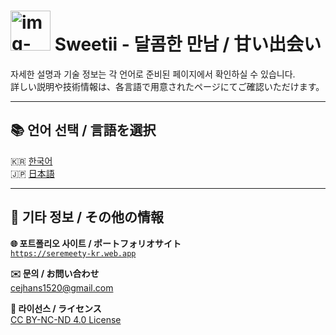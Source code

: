 # <img width="64" height="64" alt="img-logo" src="https://github.com/user-attachments/assets/0d8b4fd5-9881-4a80-b218-b2d8805f4219" /> Sweetii - 달콤한 만남 / 甘い出会い

자세한 설명과 기술 정보는 각 언어로 준비된 페이지에서 확인하실 수 있습니다.  
詳しい説明や技術情報は、各言語で用意されたページにてご確認いただけます。

---

## 📚 언어 선택 / 言語を選択

🇰🇷 [한국어](./README.ko.md)  
🇯🇵 [日本語](./README.ja.md)

---

## 📎 기타 정보 / その他の情報

**🌐 포트폴리오 사이트 / ポートフォリオサイト**  
[`https://seremeety-kr.web.app`](https://seremeety-kr.web.app)  

**✉️ 문의 / お問い合わせ**  
cejhans1520@gmail.com

**📄 라이선스 / ライセンス**  
[CC BY-NC-ND 4.0 License](./LICENSE)
